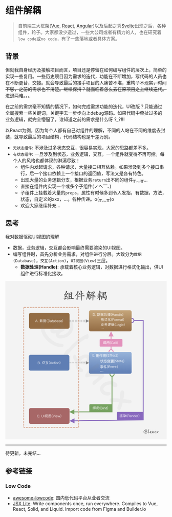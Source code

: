 # 组件解耦

> 自前端三大框架([Vue](https://vuejs.org), [React](https://reactjs.org), [Angular](https://angular.io))以及后起之秀[Svelte](https://svelte.dev)出现之后，各种组件，轮子。大家都没少造过，一些大公司或者有精力的人，也在研究着`low code`或`no code`，有了一些落地或者具体方案。

## 背景

但就我自身经历及接触项目而言，项目还是停留在如何编写组件的层次上，简单的实现一些复用。一些历史项目因为需求的迭代，功能在不断增加，写代码的人员也在不断更替，交接。就会导致最后的接手项目的人痛苦不堪，~~重构？不现实，时间不够，之前的需求也不清楚。继续保持？就面临着怎么去在原项目之上继续迭代。~~ 进退两难。。。

在之前的需求毫不知情的情况下，如何完成需求功能的迭代，UI改版？只能通过全局搜索一些关键词，关键字去一步步向上debug源码。如果代码中牵扯过多的业务逻辑，就完全懵逼了，谁知道之前的需求是什么呀 ?_?!!!

以React为例，因为每个人都有自己对组件的理解，不同的人站在不同的维度去封装，就导致最后的项目结构，代码结构也是千差万别。

* `无状态组件`: 不涉及过多状态交互，很容易实现，大家的思路都差不多。
* `有状态组件`: 一旦涉及到状态，业务逻辑，交互。一个组件就变得不再可控。每个人的风格也都体现的淋漓尽致！
  * 组件内发起请求，各种请求，大量接口相互依赖。如果涉及到多个接口串行，后一个接口依赖上一个接口的返回值，写法又是各有特色。
  * 出现大量的业务逻辑分支，根据业务`return`出不同的组件╥﹏╥...
  * 直接在组件内实现一个或多个子组件(ノへ￣、)
  * 子组件上挂载着大量的`props`，属性有时候多到令人发指，有数据，方法，状态，自定义的xxx，...。各种传递。o(╥﹏╥)o
  * 欢迎大家继续补充...

## 思考

我对数据驱动UI视图的理解

* 数据，业务逻辑，交互都会影响最终需要渲染的UI视图。
* 编写组件时，首先分析业务需求，对组件进行分层。大致分为`数据(Database)`，`交互(Action)`，`UI视图(View)`三层。
  * **数据处理(Handle)**: 承载着核心业务逻辑，对数据进行格式化输出，供UI组件进行标准化接收。
  <!-- * **副作用(Effect)**:  -->

![组件拆分原则](./img/comp.png)

----

待更新，未完结...

## 参考链接

### Low Code

* [awesome-lowcode](https://github.com/taowen/awesome-lowcode): 国内低代码平台从业者交流
* [JSX Lite](https://github.com/BuilderIO/jsx-lite): Write components once, run everywhere. Compiles to Vue, React, Solid, and Liquid. Import code from Figma and Builder.io
